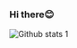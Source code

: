 ### Hi there:blush:

![Github stats 1](https://github-readme-stats.vercel.app/api?username=mryilmaz18&show_icons=true&theme=radical)


